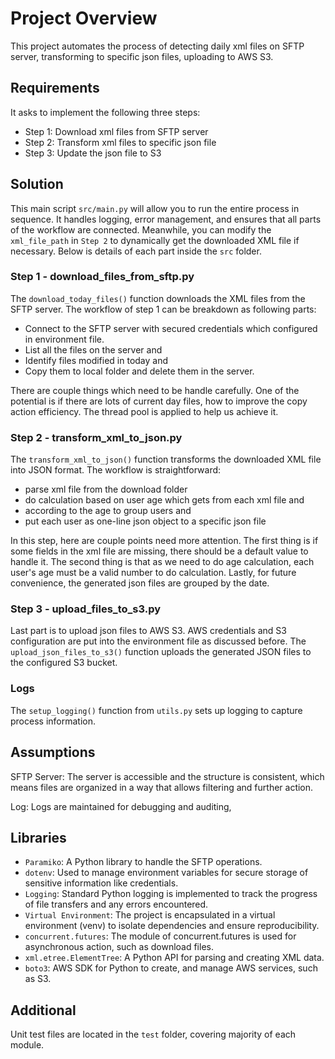 # Project Overview

This project automates the process of detecting daily xml files on SFTP server, transforming to specific json files, uploading to AWS S3.

## Requirements

It asks to implement the following three steps:

- Step 1: Download xml files from SFTP server
- Step 2: Transform xml files to specific json file
- Step 3: Update the json file to S3

## Solution

This main script `src/main.py` will allow you to run the entire process in sequence. It handles logging, error management, and ensures that all parts of the workflow are connected. Meanwhile, you can modify the `xml_file_path` in `Step 2` to dynamically get the downloaded XML file if necessary. Below is details of each part inside the `src` folder.

### Step 1 - download_files_from_sftp.py

The `download_today_files()` function downloads the XML files from the SFTP server. The workflow of step 1 can be breakdown as following parts:

- Connect to the SFTP server with secured credentials which configured in environment file.
- List all the files on the server and
- Identify files modified in today and
- Copy them to local folder and delete them in the server.

There are couple things which need to be handle carefully. One of the potential is if there are lots of current day files, how to improve the copy action efficiency. The thread pool is applied to help us achieve it.

### Step 2 - transform_xml_to_json.py

The `transform_xml_to_json()` function transforms the downloaded XML file into JSON format. The workflow is straightforward:

- parse xml file from the download folder
- do calculation based on user age which gets from each xml file and
- according to the age to group users and
- put each user as one-line json object to a specific json file

In this step, here are couple points need more attention. The first thing is if some fields in the xml file are missing, there should be a default value to handle it. The second thing is that as we need to do age calculation, each user's age must be a valid number to do calculation. Lastly, for future convenience, the generated json files are grouped by the date.

### Step 3 - upload_files_to_s3.py

Last part is to upload json files to AWS S3. AWS credentials and S3 configuration are put into the environment file as discussed before. The `upload_json_files_to_s3()` function uploads the generated JSON files to the configured S3 bucket.

### Logs

The `setup_logging()` function from `utils.py` sets up logging to capture process information.

## Assumptions

SFTP Server: The server is accessible and the structure is consistent, which means files are organized in a way that allows filtering and further action.

Log: Logs are maintained for debugging and auditing,

## Libraries

- `Paramiko`: A Python library to handle the SFTP operations.
- `dotenv`: Used to manage environment variables for secure storage of sensitive information like credentials.
- `Logging`: Standard Python logging is implemented to track the progress of file transfers and any errors encountered.
- `Virtual Environment`: The project is encapsulated in a virtual environment (venv) to isolate dependencies and ensure reproducibility.
- `concurrent.futures`: The module of concurrent.futures is used for asynchronous action, such as download files.
- `xml.etree.ElementTree`: A Python API for parsing and creating XML data.
- `boto3`: AWS SDK for Python to create, and manage AWS services, such as S3.

## Additional

Unit test files are located in the `test` folder, covering majority of each module.
